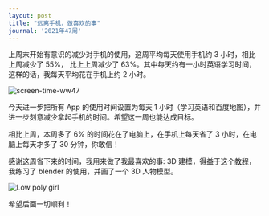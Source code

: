 ```yaml
---
layout: post
title: "远离手机，做喜欢的事"
journal: '2021年47周'
---
```


上周末开始有意识的减少对手机的使用，这周平均每天使用手机约 3 小时，相比上周减少了 55%， 比上上周减少了 63%。其中每天约有一小时英语学习时间，这样的话，我每天平均花在手机上约 2 小时。

![screen-time-ww47](/assets/images/2021-11-20/screen-time-ww47.jpeg)

今天进一步把所有 App 的使用时间设置为每天 1 小时（学习英语和百度地图），并进一步刻意减少拿起手机的时间。希望这一周也能达成目标。

相比上周，本周多了 6% 的时间花在了电脑上，在手机上每天省了 3 小时，在电脑上每天才多了 30 分钟，你敢信！

感谢这周省下来的时间，我用来做了我最喜欢的事: 3D 建模，得益于这个[教程](https://www.youtube.com/watch?v=E5HnnGcGvmc)，我练习了 blender 的使用，并画了一个 3D 人物模型。

![Low poly girl](/assets/images/2021-11-20/anime_girl.jpg)

希望后面一切顺利！
